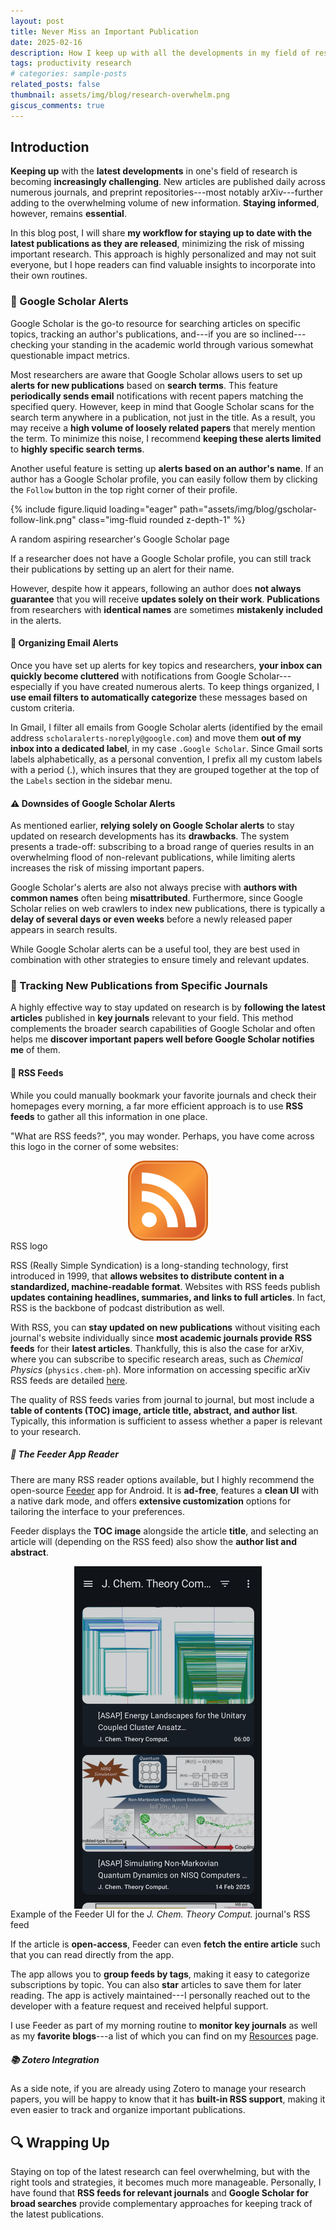 ```yaml
---
layout: post
title: Never Miss an Important Publication
date: 2025-02-16
description: How I keep up with all the developments in my field of research
tags: productivity research
# categories: sample-posts
related_posts: false
thumbnail: assets/img/blog/research-overwhelm.png
giscus_comments: true
---
```


## Introduction

**Keeping up** with the **latest developments** in one's field of research is becoming **increasingly challenging**.
New articles are published daily across numerous journals, and preprint repositories---most notably arXiv---further adding to the overwhelming volume of new information.
**Staying informed**, however, remains **essential**.

In this blog post, I will share **my workflow for staying up to date with the latest publications as they are released**, minimizing the risk of missing important research.
This approach is highly personalized and may not suit everyone, but I hope readers can find valuable insights to incorporate into their own routines.

### 🔔 Google Scholar Alerts

Google Scholar is the go-to resource for searching articles on specific topics, tracking an author's publications, and---if you are so inclined---checking your standing in the academic world through various somewhat questionable impact metrics.

Most researchers are aware that Google Scholar allows users to set up **alerts for new publications** based on **search terms**.
This feature **periodically sends email** notifications with recent papers matching the specified query.
However, keep in mind that Google Scholar scans for the search term anywhere in a publication, not just in the title.
As a result, you may receive a **high volume of loosely related papers** that merely mention the term.
To minimize this noise, I recommend **keeping these alerts limited** to **highly specific search terms**.

Another useful feature is setting up **alerts based on an author's name**.
If an author has a Google Scholar profile, you can easily follow them by clicking the `Follow` button in the top right corner of their profile.

{% include figure.liquid loading="eager" path="assets/img/blog/gscholar-follow-link.png" class="img-fluid rounded z-depth-1" %}
<div class="caption">
    A random aspiring researcher's Google Scholar page
</div>

If a researcher does not have a Google Scholar profile, you can still track their publications by setting up an alert for their name.

However, despite how it appears, following an author does **not always guarantee** that you will receive **updates solely on their work**.
**Publications** from researchers with **identical names** are sometimes **mistakenly included** in the alerts.


#### 📩 Organizing Email Alerts

Once you have set up alerts for key topics and researchers, **your inbox can quickly become cluttered** with notifications from Google Scholar---especially if you have created numerous alerts.
To keep things organized, I **use email filters to automatically categorize** these messages based on custom criteria.

In Gmail, I filter all emails from Google Scholar alerts (identified by the email address `scholaralerts-noreply@google.com`) and move them **out of my inbox into a dedicated label**, in my case `.Google Scholar`.
Since Gmail sorts labels alphabetically, as a personal convention, I prefix all my custom labels with a period (.), which insures that they are grouped together at the top of the `Labels` section in the sidebar menu.


#### ⚠️  Downsides of Google Scholar Alerts

As mentioned earlier, **relying solely on Google Scholar alerts** to stay updated on research developments has its **drawbacks**.
The system presents a trade-off: subscribing to a broad range of queries results in an overwhelming flood of non-relevant publications, while limiting alerts increases the risk of missing important papers.

Google Scholar's alerts are also not always precise with **authors with common names** often being **misattributed**.
Furthermore, since Google Scholar relies on web crawlers to index new publications, there is typically a **delay of several days or even weeks** before a newly released paper appears in search results.

While Google Scholar alerts can be a useful tool, they are best used in combination with other strategies to ensure timely and relevant updates.


### 📖 Tracking New Publications from Specific Journals

A highly effective way to stay updated on research is by **following the latest articles** published in **key journals** relevant to your field.
This method complements the broader search capabilities of Google Scholar and often helps me **discover important papers well before Google Scholar notifies me** of them.


#### 📡 RSS Feeds

While you could manually bookmark your favorite journals and check their homepages every morning, a far more efficient approach is to use **RSS feeds** to gather all this information in one place.

"What are RSS feeds?", you may wonder.
Perhaps, you have come across this logo in the corner of some websites:

<div style="display: flex; justify-content: center;">
    <img src="/assets/img/blog/rss-logo.png" style="max-width: 400px; height: auto;" />
</div>
<div class="caption">
    RSS logo
</div>

RSS (Really Simple Syndication) is a long-standing technology, first introduced in 1999, that **allows websites to distribute content in a standardized, machine-readable format**.
Websites with RSS feeds publish **updates containing headlines, summaries, and links to full articles**.
In fact, RSS is the backbone of podcast distribution as well.

With RSS, you can **stay updated on new publications** without visiting each journal's website individually since **most academic journals provide RSS feeds** for their **latest articles**.
Thankfully, this is also the case for arXiv, where you can subscribe to specific research areas, such as *Chemical Physics* (`physics.chem-ph`).
More information on accessing specific arXiv RSS feeds are detailed [here](https://info.arxiv.org/help/rss.html).

The quality of RSS feeds varies from journal to journal, but most include a **table of contents (TOC) image, article title, abstract, and author list**.
Typically, this information is sufficient to assess whether a paper is relevant to your research.

##### 📲 The Feeder App Reader

There are many RSS reader options available, but I highly recommend the open-source [Feeder](https://github.com/spacecowboy/Feeder) app for Android.
It is **ad-free**, features a **clean UI** with a native dark mode, and offers **extensive customization** options for tailoring the interface to your preferences.

Feeder displays the **TOC image** alongside the article **title**, and selecting an article will (depending on the RSS feed) also show the **author list and abstract**.

<div style="display: flex; justify-content: center;">
    <img src="/assets/img/blog/feeder-example.jpeg" style="max-width: 300px; height: auto;" />
</div>
<div class="caption">
    Example of the Feeder UI for the <em>J. Chem. Theory Comput.</em> journal's RSS feed
</div>

If the article is **open-access**, Feeder can even **fetch the entire article** such that you can read directly from the app.

The app allows you to **group feeds by tags**, making it easy to categorize subscriptions by topic.
You can also **star** articles to save them for later reading.
The app is actively maintained---I personally reached out to the developer with a feature request and received helpful support.

I use Feeder as part of my morning routine to **monitor key journals** as well as my **favorite blogs**---a list of which you can find on my [Resources](/resources) page.


##### 📚 Zotero Integration

As a side note, if you are already using Zotero to manage your research papers, you will be happy to know that it has **built-in RSS support**, making it even easier to track and organize important publications.


## 🔍 Wrapping Up

Staying on top of the latest research can feel overwhelming, but with the right tools and strategies, it becomes much more manageable.
Personally, I have found that **RSS feeds for relevant journals** and **Google Scholar for broad searches** provide complementary approaches for keeping track of the latest publications.
